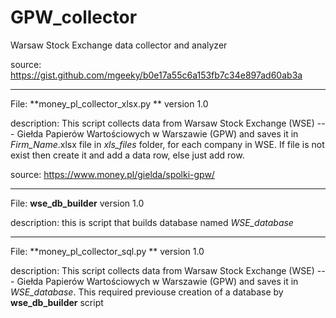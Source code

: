 # GPW_collector
Warsaw Stock Exchange data collector and analyzer


source:
https://gist.github.com/mgeeky/b0e17a55c6a153fb7c34e897ad60ab3a

______________________________________

File: **money_pl_collector_xlsx.py ** version 1.0

description: This script collects data from Warsaw Stock Exchange (WSE) --- Giełda Papierów Wartościowych w Warszawie (GPW)
             and saves it in _Firm_Name_.xlsx file in _xls_files_ folder, for each company in WSE.
             If file is not exist then create it and add a data row, else just add row.
             
source: https://www.money.pl/gielda/spolki-gpw/

______________________________________

File: **wse_db_builder** version 1.0

description: this is script that builds database named _WSE_database_

______________________________________

File: **money_pl_collector_sql.py ** version 1.0

description: This script collects data from Warsaw Stock Exchange (WSE) --- Giełda Papierów Wartościowych w Warszawie (GPW)
             and saves it in _WSE_database_. 
             This required previouse creation of a database by **wse_db_builder** script
